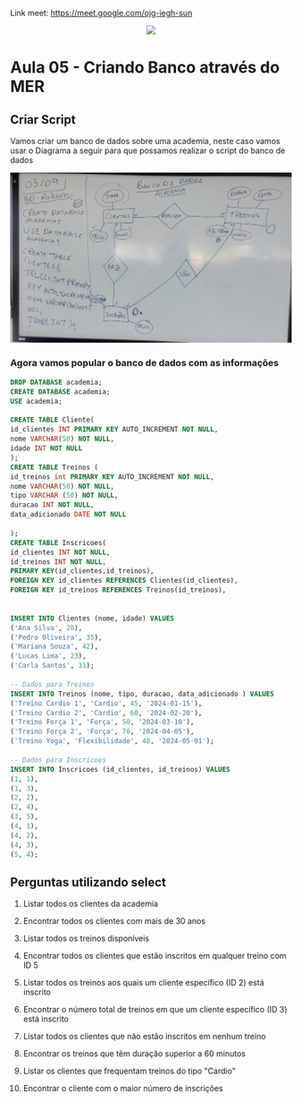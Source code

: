 Link meet: https://meet.google.com/ojg-iegh-sun
<div align = "center">
<img src ="https://github.com/user-attachments/assets/4b69c7d1-bdd6-47cf-8d84-02dd8b92abeb"/>
</div>

# Aula 05 - Criando Banco através do MER

## Criar Script

Vamos criar um banco de dados sobre uma academia, neste caso vamos usar o Diagrama a seguir para que possamos realizar o script do banco de dados

![alt text](lousa.jpg)

### Agora vamos popular o banco de dados com as informações

```sql
DROP DATABASE academia;
CREATE DATABASE academia;
USE academia;

CREATE TABLE Cliente(
id_clientes INT PRIMARY KEY AUTO_INCREMENT NOT NULL,
nome VARCHAR(50) NOT NULL,
idade INT NOT NULL
);
CREATE TABLE Treinos (
id_treinos int PRIMARY KEY AUTO_INCREMENT NOT NULL,
nome VARCHAR(50) NOT NULL,
tipo VARCHAR (50) NOT NULL,
duracao INT NOT NULL,
data_adicionado DATE NOT NULL 

);
CREATE TABLE Inscricoes(
id_clientes INT NOT NULL,
id_treinos INT NOT NULL,
PRIMARY KEY(id_clientes,id_treinos),
FOREIGN KEY id_clientes REFERENCES Clientes(id_clientes),
FOREIGN KEY id_treinos REFERENCES Treinos(id_treinos),


INSERT INTO Clientes (nome, idade) VALUES
('Ana Silva', 28),
('Pedro Oliveira', 35),
('Mariana Souza', 42),
('Lucas Lima', 23),
('Carla Santos', 31);

-- Dados para Treinos
INSERT INTO Treinos (nome, tipo, duracao, data_adicionado ) VALUES
('Treino Cardio 1', 'Cardio', 45, '2024-01-15'),
('Treino Cardio 2', 'Cardio', 60, '2024-02-20'),
('Treino Força 1', 'Força', 50, '2024-03-10'),
('Treino Força 2', 'Força', 70, '2024-04-05'),
('Treino Yoga', 'Flexibilidade', 40, '2024-05-01');

-- Dados para Inscricoes
INSERT INTO Inscricoes (id_clientes, id_treinos) VALUES
(1, 1),
(1, 3),
(2, 2),
(2, 4),
(3, 5),
(4, 1),
(4, 2),
(4, 3),
(5, 4);
```

## Perguntas utilizando select

 1. Listar todos os clientes da academia

2. Encontrar todos os clientes com mais de 30 anos

3. Listar todos os treinos disponíveis

4. Encontrar todos os clientes que estão inscritos em qualquer treino com ID 5

5. Listar todos os treinos aos quais um cliente específico (ID 2) está inscrito

6. Encontrar o número total de treinos em que um cliente específico (ID 3) está inscrito

7. Listar todos os clientes que não estão inscritos em nenhum treino

8. Encontrar os treinos que têm duração superior a 60 minutos

9. Listar os clientes que frequentam treinos do tipo "Cardio"

10. Encontrar o cliente com o maior número de inscrições
